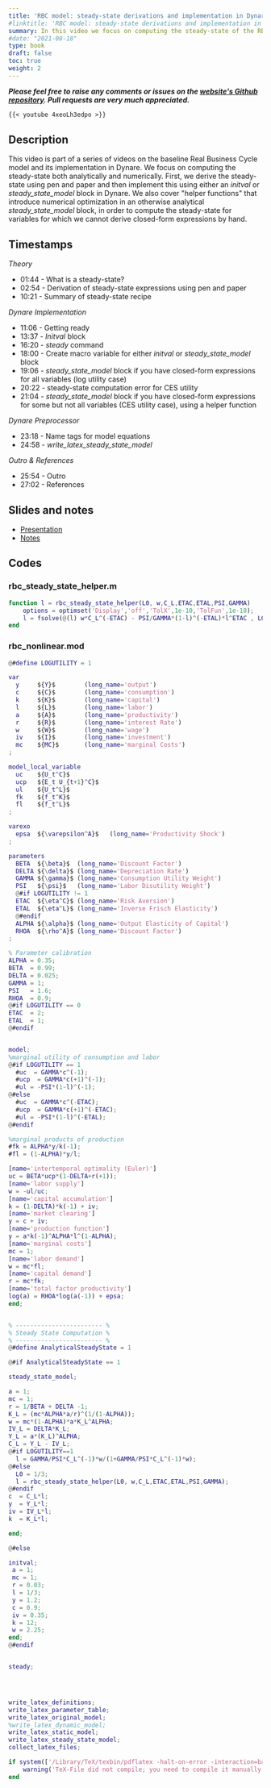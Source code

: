 ```yaml
---
title: 'RBC model: steady-state derivations and implementation in Dynare (with preprocessing tips)'
#linktitle: 'RBC model: steady-state derivations and implementation in Dynare (with preprocessing tips)'
summary: In this video we focus on computing the steady-state of the RBC model both analytically and numerically. First, we derive the steady-state using pen and paper and then implement this using either an *initval* or *steady_state_model* block in Dynare. We also cover "helper functions" that introduce numerical optimization in an otherwise analytical *steady_state_model* block, in order to compute the steady-state for variables for which we cannot derive closed-form expressions by hand.
#date: "2021-08-18"
type: book
draft: false
toc: true
weight: 2
---
```

***Please feel free to raise any comments or issues on the [website's Github repository](https://github.com/wmutschl/website-academic). Pull requests are very much appreciated.***

```md
{{< youtube 4xeoLh3edpo >}}
```

## Description
This video is part of a series of videos on the baseline Real Business Cycle model and its implementation in Dynare. We focus on computing the steady-state both analytically and numerically. First, we derive the steady-state using pen and paper and then implement this using either an *initval* or *steady_state_model* block in Dynare. We also cover "helper functions" that introduce numerical optimization in an otherwise analytical *steady_state_model* block, in order to compute the steady-state for variables for which we cannot derive closed-form expressions by hand.


## Timestamps
*Theory*
- 01:44 - What is a steady-state?
- 02:54 - Derivation of steady-state expressions using pen and paper
- 10:21 - Summary of steady-state recipe

*Dynare Implementation*
- 11:06 - Getting ready
- 13:37 - *Initval* block
- 16:20 - *steady* command
- 18:00 - Create macro variable for either *initval* or *steady_state_model* block
- 19:06 - *steady_state_model* block if you have closed-form expressions for all variables (log utility case)
- 20:22 - steady-state computation error for CES utility
- 21:04 - *steady_state_model* block if you have closed-form expressions for some but not all variables (CES utility case), using a helper function

*Dynare Preprocessor*
- 23:18 - Name tags for model equations
- 24:58 - *write_latex_steady_state_model*

*Outro & References*
- 25:54 - Outro
- 27:02 - References


## Slides and notes
- [Presentation](/files/intro-dsge-dynare/rbc_steady_state_presentation.pdf)
- [Notes](/files/intro-dsge-dynare/rbc_steady_state_notes.pdf)

## Codes

### rbc_steady_state_helper.m
```MATLAB
function l = rbc_steady_state_helper(L0, w,C_L,ETAC,ETAL,PSI,GAMMA)
    options = optimset('Display','off','TolX',1e-10,'TolFun',1e-10);
    l = fsolve(@(l) w*C_L^(-ETAC) - PSI/GAMMA*(1-l)^(-ETAL)*l^ETAC , L0,options);
end
```

### rbc_nonlinear.mod
```MATLAB
@#define LOGUTILITY = 1

var
  y     ${Y}$        (long_name='output')
  c     ${C}$        (long_name='consumption')
  k     ${K}$        (long_name='capital')
  l     ${L}$        (long_name='labor')
  a     ${A}$        (long_name='productivity')
  r     ${R}$        (long_name='interest Rate')
  w     ${W}$        (long_name='wage')
  iv    ${I}$        (long_name='investment')
  mc    ${MC}$       (long_name='marginal Costs')
;

model_local_variable
  uc    ${U_t^C}$
  ucp   ${E_t U_{t+1}^C}$
  ul    ${U_t^L}$
  fk    ${f_t^K}$
  fl    ${f_t^L}$
;

varexo
  epsa  ${\varepsilon^A}$   (long_name='Productivity Shock')
;

parameters
  BETA  ${\beta}$  (long_name='Discount Factor')
  DELTA ${\delta}$ (long_name='Depreciation Rate')
  GAMMA ${\gamma}$ (long_name='Consumption Utility Weight')
  PSI   ${\psi}$   (long_name='Labor Disutility Weight')
  @#if LOGUTILITY != 1
  ETAC  ${\eta^C}$ (long_name='Risk Aversion')
  ETAL  ${\eta^L}$ (long_name='Inverse Frisch Elasticity')
  @#endif
  ALPHA ${\alpha}$ (long_name='Output Elasticity of Capital')
  RHOA  ${\rho^A}$ (long_name='Discount Factor')
;

% Parameter calibration
ALPHA = 0.35;
BETA  = 0.99;
DELTA = 0.025;
GAMMA = 1;
PSI   = 1.6;
RHOA  = 0.9;
@#if LOGUTILITY == 0
ETAC  = 2;
ETAL  = 1;
@#endif


model;
%marginal utility of consumption and labor
@#if LOGUTILITY == 1
  #uc  = GAMMA*c^(-1);
  #ucp  = GAMMA*c(+1)^(-1);
  #ul = -PSI*(1-l)^(-1);
@#else
  #uc  = GAMMA*c^(-ETAC);
  #ucp  = GAMMA*c(+1)^(-ETAC);
  #ul = -PSI*(1-l)^(-ETAL);
@#endif

%marginal products of production
#fk = ALPHA*y/k(-1);
#fl = (1-ALPHA)*y/l;

[name='intertemporal optimality (Euler)']
uc = BETA*ucp*(1-DELTA+r(+1));
[name='labor supply']
w = -ul/uc;
[name='capital accumulation']
k = (1-DELTA)*k(-1) + iv;
[name='market clearing']
y = c + iv;
[name='production function']
y = a*k(-1)^ALPHA*l^(1-ALPHA);
[name='marginal costs']
mc = 1;
[name='labor demand']
w = mc*fl;
[name='capital demand']
r = mc*fk;
[name='total factor productivity']
log(a) = RHOA*log(a(-1)) + epsa;
end;


% ------------------------ %
% Steady State Computation %
% ------------------------ %
@#define AnalyticalSteadyState = 1

@#if AnalyticalSteadyState == 1

steady_state_model;

a = 1;
mc = 1;
r = 1/BETA + DELTA -1;
K_L = (mc*ALPHA*a/r)^(1/(1-ALPHA));
w = mc*(1-ALPHA)*a*K_L^ALPHA;
IV_L = DELTA*K_L;
Y_L = a*(K_L)^ALPHA;
C_L = Y_L - IV_L;
@#if LOGUTILITY==1
  l = GAMMA/PSI*C_L^(-1)*w/(1+GAMMA/PSI*C_L^(-1)*w);
@#else
  L0 = 1/3;
  l = rbc_steady_state_helper(L0, w,C_L,ETAC,ETAL,PSI,GAMMA);
@#endif
c  = C_L*l;
y  = Y_L*l;
iv = IV_L*l;
k  = K_L*l;

end;

@#else

initval;
 a = 1;
 mc = 1;
 r = 0.03;
 l = 1/3;
 y = 1.2;
 c = 0.9;
 iv = 0.35;
 k = 12;
 w = 2.25;
end;
@#endif


steady;




write_latex_definitions;
write_latex_parameter_table;
write_latex_original_model;
%write_latex_dynamic_model;
write_latex_static_model;
write_latex_steady_state_model;
collect_latex_files;

if system(['/Library/TeX/texbin/pdflatex -halt-on-error -interaction=batchmode ' M_.fname '_TeX_binder.tex'])
    warning('TeX-File did not compile; you need to compile it manually')
end
```
